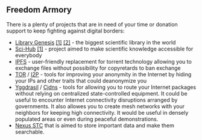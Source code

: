 ## Freedom Armory

There is a plenty of projects that are in need of your time or donation support to keep fighting against digital borders:

- [Library Genesis](https://libgen.fun) [[1]](http://libgen.rs) [[2]](https://t.me/libgen_scihub_bot) - the biggest scientific library in the world
- [Sci-Hub](https://sci-hub.do) [[1]](https://t.me/libgen_scihub_bot) - project aimed to make scientific knowledge accessible for everybody
- [IPFS](https://ipfs.io) - user-friendly replacement for torrent technology allowing you to exchange files without possibility for copyretards to ban exchange
- [TOR](https://www.torproject.org) / [I2P](https://geti2p.net) - tools for improving your anonymity in the Internet by hiding your IPs and other traits that could deanonymize you
- [Yggdrasil](https://yggdrasil-network.github.io) / [Cjdns](https://github.com/cjdelisle/cjdns) - tools for allowing you to route your Internet packages without relying on centralized state-controlled equipment. It could be useful to encounter Internet connectivity disruptions arranged by governments. It also allowes you to create mesh networks with your neighbors for keeping high connectivity. It would be useful in densely populated areas or even during peaceful demonstrations.
- [Nexus STC](https://github.com/nexus-stc/hyperboria) that is aimed to store important data and make them searchable.
